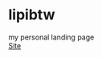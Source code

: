 # lipibtw
my personal landing page <br />
<a href="https://rendeviluke.github.io/lipibtw" target="_blank">Site</a>
